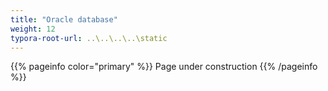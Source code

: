 ```yaml
---
title: "Oracle database"
weight: 12
typora-root-url: ..\..\..\..\static
---
```


{{% pageinfo color="primary" %}}
Page under construction
{{% /pageinfo %}}
